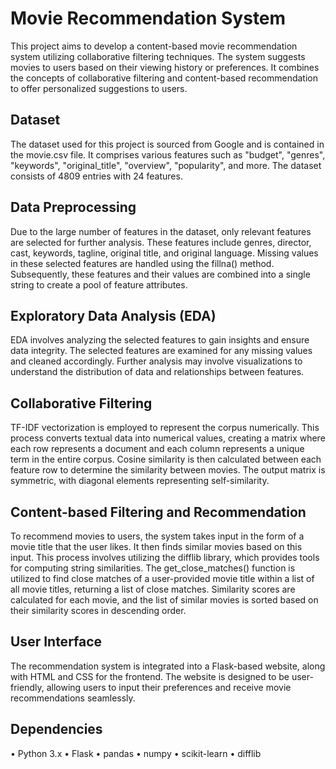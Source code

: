 # Movie Recommendation System

This project aims to develop a content-based movie recommendation system utilizing collaborative filtering techniques. The system suggests movies to users based on their viewing history or preferences. It combines the concepts of collaborative filtering and content-based recommendation to offer personalized suggestions to users.
## Dataset
The dataset used for this project is sourced from Google and is contained in the movie.csv file. It comprises various features such as "budget", "genres", "keywords", "original_title", "overview", "popularity", and more. The dataset consists of 4809 entries with 24 features.

## Data Preprocessing
Due to the large number of features in the dataset, only relevant features are selected for further analysis. These features include genres, director, cast, keywords, tagline, original title, and original language. Missing values in these selected features are handled using the fillna() method. Subsequently, these features and their values are combined into a single string to create a pool of feature attributes.
## Exploratory Data Analysis (EDA)
EDA involves analyzing the selected features to gain insights and ensure data integrity. The selected features are examined for any missing values and cleaned accordingly. Further analysis may involve visualizations to understand the distribution of data and relationships between features.
## Collaborative Filtering
TF-IDF vectorization is employed to represent the corpus numerically. This process converts textual data into numerical values, creating a matrix where each row represents a document and each column represents a unique term in the entire corpus. Cosine similarity is then calculated between each feature row to determine the similarity between movies. The output matrix is symmetric, with diagonal elements representing self-similarity.
## Content-based Filtering and Recommendation
To recommend movies to users, the system takes input in the form of a movie title that the user likes. It then finds similar movies based on this input. This process involves utilizing the difflib library, which provides tools for computing string similarities. The get_close_matches() function is utilized to find close matches of a user-provided movie title within a list of all movie titles, returning a list of close matches. Similarity scores are calculated for each movie, and the list of similar movies is sorted based on their similarity scores in descending order.
## User Interface
The recommendation system is integrated into a Flask-based website, along with HTML and CSS for the frontend. The website is designed to be user-friendly, allowing users to input their preferences and receive movie recommendations seamlessly.


## Dependencies

•	Python 3.x
•	Flask
•	pandas
•	numpy
•	scikit-learn
•	difflib

